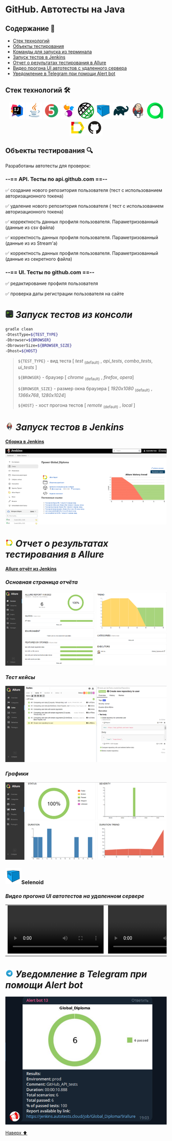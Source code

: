 # GitHub. Автотесты на Java

<a name="наверх"></a>

## Содержание :bookmark_tabs:
* <a href="#stack">Cтек технологий</a>
* <a href="#objects">Объекты тестирования</a>
* <a href="#SystemProperty">Команды для запуска из терминала</a>
* <a href="#Jenkins">Запуск тестов в Jenkins</a>
* <a href="#AllureReport">Отчет о результатах тестирования в Allure</a>
* <a href="#selenoid">Видео прогона UI автотестов с удаленного сервера</a>
* <a href="#Telegram">Уведомление в Telegram при помощи Alert bot</a>



<a id="stack"></a>
## Cтек технологий :hammer_and_wrench:

<div align="center">
<a href="https://www.jetbrains.com/idea/"><img alt="InteliJ IDEA" height="50" src="images/technologies/intelij_idea.svg" width="50"/></a>
<a href="https://www.java.com/"><img alt="Java" height="50" src="images/technologies/java.svg" width="50"/></a>
<a href="https://junit.org/junit5/"><img alt="JUnit 5" height="50" src="images/technologies/junit5.svg" width="50"/></a>
<a href="https://selenide.org/"><img alt="Selenide" height="50" src="images/technologies/selenide.svg" width="50"/></a>
<a href="https://rest-assured.io/"><img alt="Rest Assured" height="50" src="images/technologies/rest_assured.png" width="50"/></a>
<a href="https://aerokube.com/selenoid/"><img alt="Selenoid" height="50" src="images/technologies/selenoid.svg" width="50"/></a>
<a href="https://gradle.org/"><img alt="Gradle" height="50" src="images/technologies/gradle.svg" width="50"/></a>
<a href="https://www.jenkins.io/"><img alt="Jenkins" height="50" src="images/technologies/jenkins.svg" width="50"/></a>
<a href="https://qameta.io/"><img alt="Allure TestOps" height="50" src="images/technologies/allure_testops.svg" width="50"/></a>
<a href="https://github.com/allure-framework/"><img alt="Allure" height="50" src="images/technologies/allure.svg" width="50"/></a>
<a href="https://github.com/"><img alt="GitHub" height="50" src="images/technologies/github.svg" width="50"/></a>
</div>



<a id="objects"></a>
## Объекты тестирования :mag:

Разработаны автотесты для проверок:

### --== API. Тесты по api.github.com ==--

:white_check_mark: создание нового репозитория пользователя (тест с использованием авторизационного токена)

:white_check_mark: удаление нового репозитория пользователя ( тест с использованием авторизационного токена)

:white_check_mark: корректность данных профиля пользователя. Параметризованный (данные из csv файла)

:white_check_mark: корректность данных профиля пользователя. Параметризованный (данные из из Stream'a)

:white_check_mark: корректность данных профиля пользователя. Параметризованный (данные из секретного файла)

### --== UI. Тесты по github.com ==--

:white_check_mark: редактирование профиля пользователя

:white_check_mark: проверка даты регистрации пользователя на сайте



<a id="SystemProperty"></a>
<h1 align="left">
<img src="images/technologies/terminale.png" width="25" height="25" alt="Jenkins"/>  <a name="Jenkins"><i>Запуск тестов из консоли</i></a>
</h1>

```bash
gradle clean 
-DtestType=${TEST_TYPE}
-Dbrowser=${BROWSER}
-DbrowserSize=${BROWSER_SIZE}
-Dhost=${HOST}

```
> `${TEST_TYPE}` - вид теста [ *test* <sub>(default)</sub> , *api_tests*, *combo_tests*, *ui_tests* ]
>
>
> `${BROWSER}` - браузер [ *chrome* <sub>(default)</sub> , *firefox*, *opera*]
>
> `${BROWSER_SIZE}` - размер окна браузера  [ *1920x1080* <sub>(default)</sub> , *1366x768*, *1280x1024*]
>
> `${HOST}` - хост прогона тестов [ *remote* <sub>(default)</sub> , *local* ]


<h1 align="left">
<img src="images/technologies/jenkins.svg" width="25" height="25" alt="Jenkins"/>  <a name="Jenkins"><i>Запуск тестов в Jenkins</i></a>
</h1>

<a target="_blank" href="https://jenkins.autotests.cloud/job/Global_Diploma/">**Сборка в Jenkins**</a>
<p align="center">  
<a href="https://jenkins.autotests.cloud/job/qa_guru_diplom_API_tests"><img src="images/screenshots/JenkinsBuildFull.png" alt="Jenkins"/></a>  
</p>

<h1 align="left">
<img src="images/technologies/allure.svg" width="25" height="25" alt="Allure_Report"/>  <a name="AllureReport"><i>Отчет о результатах тестирования в Allure </i></a>
</h1>

<a target="_blank" href="https://jenkins.autotests.cloud/job/Global_Diploma/8/allure/">**Allure отчёт из Jenkins**</a>
<p align="center">  


### *Основная страница отчёта*

<p align="center">  
<img title="Allure Overview Dashboard" src="images/screenshots/AllureMain.png">  
</p>  

### *Тест кейсы*

<p align="center">  
<img title="Allure Tests" src="images/screenshots/AllureReportTests.png">  
</p>

### *Графики*

  <p align="center">  
<img title="Allure Graphics" src="images/screenshots/AllureReportGraphs.png">  
</p>

<a id="selenoid"></a>
### <img alt="Selenoid" height="50" src="images/technologies/selenoid.svg" width="50"/>Selenoid</a>

### *Видео прогона UI автотестов на удаленном сервере*
<table>
     <tr>
        <td>
            <video src="images/video/EditGitHubProfile.mp4" controls="controls" style="max-width:    730px;" poster="">
Видео недоступно.
            </video>
        </td>
        <td>
            <video src="images/video/CheckRegDateUser.mp4" controls="controls" style="max-width:    730px;" poster="">
Видео недоступно.
            </video>
        </td>
    </tr>
</table>


<h1 align="left">
<img src="images/technologies/telegram.svg" width="25" height="25"  alt="Allure"/> <a name="Telegram"><i>Уведомление в Telegram при помощи Alert bot</i></a>
</h1>

<p align="center">  
<img title="Telegramm notifications" src="images/screenshots/TelegrammNotification.png">  
</p>

[Наверх ⬆](#наверх)



